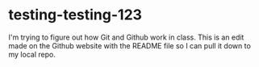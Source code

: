 # testing-testing-123
I'm trying to figure out how Git and Github work in class.
This is an edit made on the Github website with the README file so I can pull it down to my local repo.
